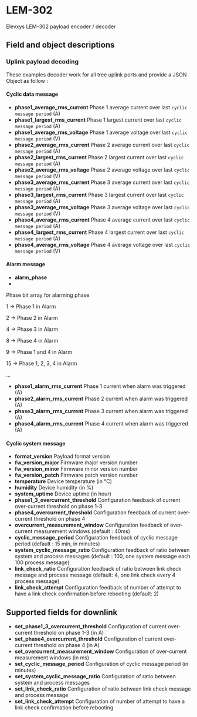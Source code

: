# LEM-302

Elevxys LEM-302 payload encoder / decoder

## Field and object descriptions
### Uplink payload decoding
These examples decoder work for all tree uplink ports and provide a JSON Object as follow :
#### Cyclic data message
- **phase1_average_rms_current**
Phase 1 average current over last `cyclic message period` (A)
- **phase1_largest_rms_current**
Phase 1 largest current over last `cyclic message period` (A)
- **phase1_average_rms_voltage**
Phase 1 average voltage over last `cyclic message period` (V)
- **phase2_average_rms_current**
Phase 2 average current over last `cyclic message period` (A)
- **phase2_largest_rms_current**
Phase 2 largest current over last `cyclic message period` (A)
- **phase2_average_rms_voltage**
Phase 2 average voltage over last `cyclic message period` (V)
- **phase3_average_rms_current**
Phase 3 average current over last `cyclic message period` (A)
- **phase3_largest_rms_current**
Phase 3 largest current over last `cyclic message period` (A)
- **phase3_average_rms_voltage**
Phase 3 average voltage over last `cyclic message period` (V)
- **phase4_average_rms_current**
Phase 4 average current over last `cyclic message period` (A)
- **phase4_largest_rms_current**
Phase 4 largest current over last `cyclic message period` (A)
- **phase4_average_rms_voltage**
Phase 4 average voltage over last `cyclic message period` (V)

#### Alarm message
- **alarm_phase**
- 
Phase bit array for alarming phase

1 -> Phase 1 in Alarm

2 -> Phase 2 in Alarm

4 -> Phase 3 in Alarm

8 -> Phase 4 in Alarm

9 -> Phase 1 and 4 in Alarm

15 -> Phase 1, 2, 3, 4 in Alarm 

...

- **phase1_alarm_rms_current**
Phase 1 current when alarm was triggered (A)
- **phase2_alarm_rms_current**
Phase 2 current when alarm was triggered (A)
- **phase3_alarm_rms_current**
Phase 3 current when alarm was triggered (A)
- **phase4_alarm_rms_current**
Phase 4 current when alarm was triggered (A)

#### Cyclic system message
- **format_version**
Payload format version
- **fw_version_major**
Firmware major version number
- **fw_version_minor**
Firmware minor version number
- **fw_version_patch**
Firmware patch version number
- **temperature**
Device temperature (in °C)
- **humidity**
Device humidity (in %)
- **system_uptime** 
Device uptime (in hour)
- **phase1_3_overcurrent_threshold**
Configuration feedback of current over-current threshold on phase 1-3
- **phase4_overcurrent_threshold**
Configuration feedback of current over-current threshold on phase 4
- **overcurrent_measurement_window**
Configuration feedback of over-current measurement windows (default : 40ms)
- **cyclic_message_period**
Configuration feedback of cyclic message period (default : 15 min, in minutes)
- **system_cyclic_message_ratio**
Configuration feedback of ratio between system and process messages (default : 100, one system message each 100 process message)
- **link_check_ratio**
Configuration feedback of ratio between link check message and process message (default: 4, one link check every 4 process message)
- **link_check_attempt**
Configuration feedback of number of attempt to have a link check confirmation before rebooting (default: 2)

## Supported fields for downlink
- **set_phase1_3_overcurrent_threshold**
Configuration of current over-current threshold on phase 1-3 (in A)
- **set_phase4_overcurrent_threshold**
Configuration of current over-current threshold on phase 4 (in A)
- **set_overcurrent_measurement_window**
Configuration of over-current measurement windows (in ms)
- **set_cyclic_message_period**
Configuration of cyclic message period (in minutes)
- **set_system_cyclic_message_ratio**
Configuration of ratio between system and process messages
- **set_link_check_ratio**
Configuration of ratio between link check message and process message
- **set_link_check_attempt**
Configuration of number of attempt to have a link check confirmation before rebooting

